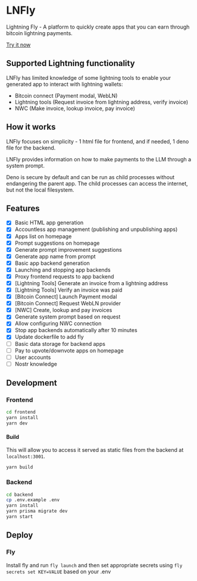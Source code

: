 # LNFly

Lightning Fly - A platform to quickly create apps that you can earn through bitcoin lightning payments.

[Try it now](https://lnfly.fly.dev/)

## Supported Lightning functionality

LNFly has limited knowledge of some lightning tools to enable your generated app to interact with lightning wallets:

- Bitcoin connect (Payment modal, WebLN)
- Lightning tools (Request invoice from lightning address, verify invoice)
- NWC (Make invoice, lookup invoice, pay invoice)

## How it works

LNFly focuses on simplicity - 1 html file for frontend, and if needed, 1 deno file for the backend.

LNFly provides information on how to make payments to the LLM through a system prompt.

Deno is secure by default and can be run as child processes without endangering the parent app. The child processes can access the internet, but not the local filesystem.

## Features

- [x] Basic HTML app generation
- [x] Accountless app management (publishing and unpublishing apps)
- [x] Apps list on homepage
- [x] Prompt suggestions on homepage
- [x] Generate prompt improvement suggestions
- [x] Generate app name from prompt
- [x] Basic app backend generation
- [x] Launching and stopping app backends
- [x] Proxy frontend requests to app backend
- [x] [Lightning Tools] Generate an invoice from a lightning address
- [x] [Lightning Tools] Verify an invoice was paid
- [x] [Bitcoin Connect] Launch Payment modal
- [x] [Bitcoin Connect] Request WebLN provider
- [x] [NWC] Create, lookup and pay invoices
- [x] Generate system prompt based on request
- [x] Allow configuring NWC connection
- [x] Stop app backends automatically after 10 minutes
- [x] Update dockerfile to add fly
- [ ] Basic data storage for backend apps
- [ ] Pay to upvote/downvote apps on homepage
- [ ] User accounts
- [ ] Nostr knowledge

## Development

### Frontend

```bash
cd frontend
yarn install
yarn dev
```

#### Build

This will allow you to access it served as static files from the backend at `localhost:3001`.

`yarn build`

### Backend

```bash
cd backend
cp .env.example .env
yarn install
yarn prisma migrate dev
yarn start
```

## Deploy

### Fly

Install fly and run `fly launch` and then set appropriate secrets using `fly secrets set KEY=VALUE` based on your .env

